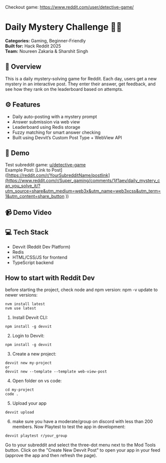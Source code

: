 Checkout game: https://www.reddit.com/user/detective-game/
# Daily Mystery Challenge 🕵️‍♂️

**Categories:** Gaming, Beginner-Friendly  
**Built for:** Hack Reddit 2025  
**Team:** Noureen Zakaria & Sharshit Singh

## 🎯 Overview
This is a daily mystery-solving game for Reddit. Each day, users get a new mystery in an interactive post. They enter their answer, get feedback, and see how they rank on the leaderboard based on attempts.

## ⚙️ Features
- Daily auto-posting with a mystery prompt
- Answer submission via web view
- Leaderboard using Redis storage
- Fuzzy matching for smart answer checking
- Built using Devvit’s Custom Post Type + WebView API

## 📍 Demo
Test subreddit game: [u/detective-game](https://www.reddit.com/r/Super_gaming/)  
Example Post: [Link to Post]([https://reddit.com/r/YourSubredditName/postlink](https://www.reddit.com/r/Super_gaming/comments/1jf1aev/daily_mystery_can_you_solve_it/?utm_source=share&utm_medium=web3x&utm_name=web3xcss&utm_term=1&utm_content=share_button ))

## 📹 Demo Video


## 💻 Tech Stack
- Devvit (Reddit Dev Platform)
- Redis
- HTML/CSS/JS for frontend
- TypeScript backend

## How to start with Reddit Dev
before starting the project, check node and npm version: npm -v
update to newer versions:
```
nvm install latest
nvm use latest
```

1. Install Devvit CLI:
```
npm install -g devvit
```

2. Login to Devvit:
```
npm install -g devvit
```

3. Create a new project:
```
devvit new my-project
or
devvit new --template --template web-view-post
```

4. Open folder on vs code:
```
cd my-project
code .
```

5. Upload your app
```
devvit upload
```

6. make sure you have a moderate/group on discord with less than 200 members.
Now Playtest to test the app in development:
```
devvit playtest r/your_group
```

Go to your subreddit and select the three-dot menu next to the Mod Tools button. Click on the "Create New Devvit Post" to open your app in your feed (approve the app and then refresh the page). 
